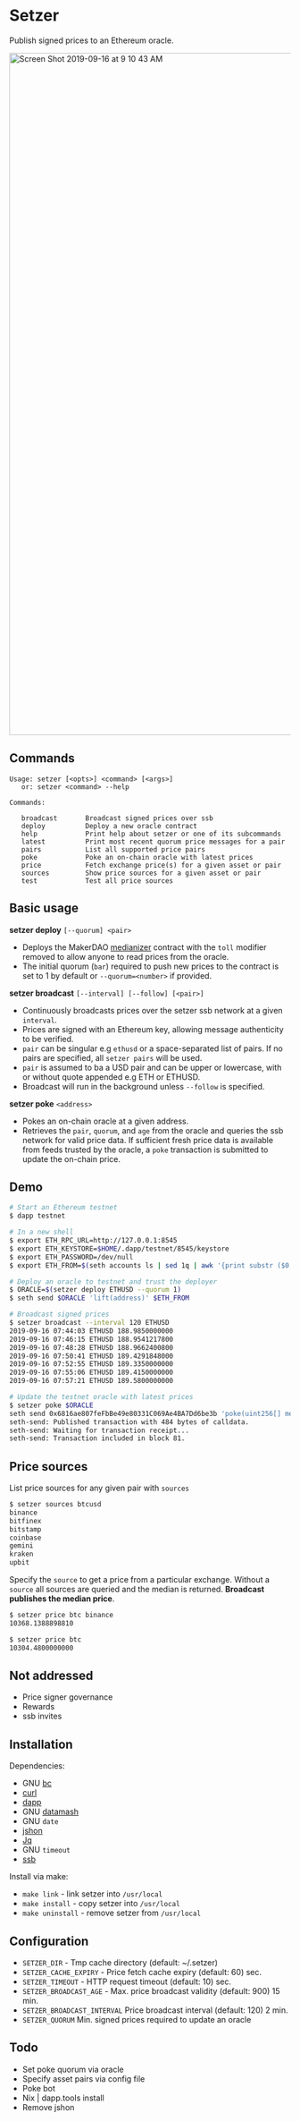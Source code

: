 # Setzer

Publish signed prices to an Ethereum oracle.

<img width="1220" alt="Screen Shot 2019-09-16 at 9 10 43 AM" src="https://user-images.githubusercontent.com/5028/64927675-f1b35580-d861-11e9-8ade-27b694b87fd8.png">


## Commands

```
Usage: setzer [<opts>] <command> [<args>]
   or: setzer <command> --help

Commands:

   broadcast       Broadcast signed prices over ssb
   deploy          Deploy a new oracle contract
   help            Print help about setzer or one of its subcommands
   latest          Print most recent quorum price messages for a pair
   pairs           List all supported price pairs
   poke            Poke an on-chain oracle with latest prices
   price           Fetch exchange price(s) for a given asset or pair
   sources         Show price sources for a given asset or pair
   test            Test all price sources
```

## Basic usage

__setzer deploy__ `[--quorum] <pair>`

* Deploys the MakerDAO [medianizer](https://github.com/makerdao/median/blob/master/src/median.sol) contract with the `toll` modifier removed to allow anyone to read prices from the oracle.
* The initial quorum (`bar`) required to push new prices to the contract is set to 1 by default or `--quorum=<number>` if provided.

__setzer broadcast__ `[--interval] [--follow] [<pair>]`

* Continuously broadcasts prices over the setzer ssb network at a given `interval`.
* Prices are signed with an Ethereum key, allowing message authenticity to be verified.
* `pair` can be singular e.g `ethusd` or a space-separated list of pairs. If no pairs are specified, all `setzer pairs` will be used.
* `pair` is assumed to ba a USD pair and can be upper or lowercase, with or without quote appended e.g ETH or ETHUSD.
* Broadcast will run in the background unless `--follow` is specified.

__setzer poke__ ``<address>``

* Pokes an on-chain oracle at a given address.
* Retrieves the `pair`, `quorum`, and `age` from the oracle and queries the ssb network for valid price data. If sufficient fresh price data is available from feeds trusted by the oracle, a `poke` transaction is submitted to update the on-chain price.

## Demo

```bash
# Start an Ethereum testnet
$ dapp testnet

# In a new shell
$ export ETH_RPC_URL=http://127.0.0.1:8545
$ export ETH_KEYSTORE=$HOME/.dapp/testnet/8545/keystore
$ export ETH_PASSWORD=/dev/null
$ export ETH_FROM=$(seth accounts ls | sed 1q | awk '{print substr ($0, 0, 42)}')

# Deploy an oracle to testnet and trust the deployer
$ ORACLE=$(setzer deploy ETHUSD --quorum 1)
$ seth send $ORACLE 'lift(address)' $ETH_FROM

# Broadcast signed prices
$ setzer broadcast --interval 120 ETHUSD
2019-09-16 07:44:03 ETHUSD 188.9850000000
2019-09-16 07:46:15 ETHUSD 188.9541217800
2019-09-16 07:48:28 ETHUSD 188.9662400800
2019-09-16 07:50:41 ETHUSD 189.4291848000
2019-09-16 07:52:55 ETHUSD 189.3350000000
2019-09-16 07:55:06 ETHUSD 189.4150000000
2019-09-16 07:57:21 ETHUSD 189.5800000000

# Update the testnet oracle with latest prices
$ setzer poke $ORACLE
seth send 0x6816ae807feFbBe49e80331C069Ae4BA7Dd6be3b 'poke(uint256[] memory,uint256[] memory,uint8[] memory,bytes32[] memory,bytes32[] memory)' '[00000000000000000000000000000000000000000000000a1ddf6d3eaf660000]' '[000000000000000000000000000000000000000000000000000000005d7db476]' '[000000000000000000000000000000000000000000000000000000000000001c]' '[e129727276e098cc91e069f6682ae55378255ef5e69733b984007e0fa5a1c415]' '[2d8316fca04337037fa723788603c87ab8c25bce8d8809b79614a14e0a207f6f]'
seth-send: Published transaction with 484 bytes of calldata.
seth-send: Waiting for transaction receipt...
seth-send: Transaction included in block 81.
```

## Price sources

List price sources for any given pair with `sources`

```bash
$ setzer sources btcusd
binance
bitfinex
bitstamp
coinbase
gemini
kraken
upbit
```

Specify the `source` to get a price from a particular exchange. Without a `source` all sources are queried and the median is returned. __Broadcast publishes the median price__.
```bash
$ setzer price btc binance
10368.1388898810

$ setzer price btc
10304.4800000000
```


## Not addressed

* Price signer governance
* Rewards
* ssb invites

## Installation

Dependencies:

* GNU [bc](https://www.gnu.org/software/bc/)
* [curl](https://curl.haxx.se/download.html)
* [dapp](https://github.com/dapphub/dapptools/tree/master/src/dapp)
* GNU [datamash](https://www.gnu.org/software/datamash/)
* GNU `date`
* [jshon](http://kmkeen.com/jshon/)
* [Jq](https://stedolan.github.io/jq/)
* GNU `timeout`
* [ssb](https://github.com/ssbc/ssb-server)

Install via make:

* `make link` -  link setzer into `/usr/local`
* `make install` -  copy setzer into `/usr/local`
* `make uninstall` -  remove setzer from `/usr/local`

## Configuration

* `SETZER_DIR` - Tmp cache directory (default: ~/.setzer)
* `SETZER_CACHE_EXPIRY` - Price fetch cache expiry (default: 60) sec.
* `SETZER_TIMEOUT` - HTTP request timeout (default: 10) sec.
* `SETZER_BROADCAST_AGE` - Max. price broadcast validity (default: 900) 15 min.
* `SETZER_BROADCAST_INTERVAL` Price broadcast interval (default: 120) 2 min.
* `SETZER_QUORUM` Min. signed prices required to update an oracle

## Todo

* Set poke quorum via oracle
* Specify asset pairs via config file
* Poke bot
* Nix | dapp.tools install
* Remove jshon
